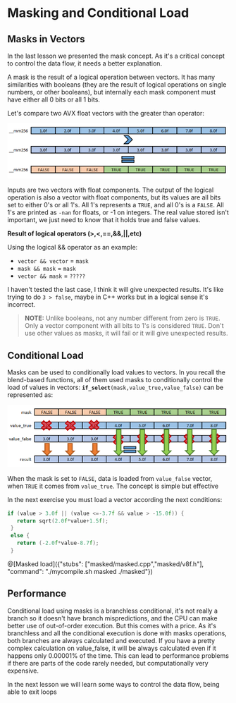 # Masking and Conditional Load

## Masks in Vectors

In the last lesson we presented the mask concept. As  it's a critical concept to control the data flow, it needs a better explanation.

A mask is the result of a logical operation between vectors. It has many similarities with booleans (they are the result of logical operations on single numbers, or other booleans), but internally each mask component must have either all 0 bits or all 1 bits.

Let's compare two AVX float vectors with the greater than operator:

![Mask AVX](mask.png)

Inputs are two vectors with float components. The output of the logical operation is also a vector with float components, but its values are all bits set to either 0's or all 1's.
All 1's represents a `TRUE`, and all 0's is a `FALSE`. All 1's are printed as `-nan` for floats, or -1 on integers. The real value stored isn't important, we just need to know that it holds true and false values.

**Result of logical operators (>,<,==,&&,||,etc)**

Using the logical && operator as an example:

- `vector && vector` = `mask`
- `mask && mask` = `mask`
- `vector && mask` = `?????` 

I haven't tested the last case, I think it will give unexpected results. It's like trying to do `3 > false`, maybe in C++ works but in a logical sense it's incorrect.

>**NOTE:** Unlike booleans, not any number different from zero is `TRUE`. Only a vector component with all bits to 1's is considered `TRUE`. Don't use other values as masks, it will fail or it will give unexpected results.

## Conditional Load

Masks can be used to conditionally load values to vectors.
In you recall the blend-based functions, all of them used masks to conditionally control the load of values in vectors:
**`if_select`**`(mask,value_true,value_false)` can be represented as:

![if_select](ifselect.png)

When the mask is set to `FALSE`, data is loaded from `value_false` vector, when `TRUE` it comes from `value_true`.
The concept is simple but effective

In the next exercise you must load a vector according the next conditions:
```cpp
if (value > 3.0f || (value <=-3.7f && value > -15.0f)) {
   return sqrt(2.0f*value+1.5f);
 }
 else {
   return (-2.0f*value-8.7f);
 }
```
@[Masked load]({"stubs": ["masked/masked.cpp","masked/v8f.h"], "command": "./mycompile.sh masked ./masked"})

## Performance 

Conditional load using masks is a branchless conditional, it's not really a branch so it doesn't have branch mispredictions, and the CPU can make better use of out-of-order execution.
But this comes with a price. As it's branchless and all the conditional execution is done with masks operations, both branches are always calculated and executed.
If you have a pretty complex calculation on value_false, it will be always calculated even if it happens only 0.00001% of the time.
This can lead to performance problems if there are parts of the code rarely needed, but computationally very expensive.

In the next lesson we will learn some ways to control the data flow, being able to exit loops 
